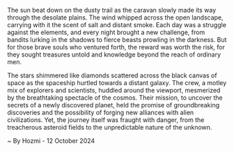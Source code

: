 
The sun beat down on the dusty trail as the caravan slowly made its way through the desolate plains.  The wind whipped across the open landscape, carrying with it the scent of salt and distant smoke.  Each day was a struggle against the elements, and every night brought a new challenge, from bandits lurking in the shadows to fierce beasts prowling in the darkness.  But for those brave souls who ventured forth, the reward was worth the risk, for they sought treasures untold and knowledge beyond the reach of ordinary men.

The stars shimmered like diamonds scattered across the black canvas of space as the spaceship hurtled towards a distant galaxy.  The crew, a motley mix of explorers and scientists, huddled around the viewport, mesmerized by the breathtaking spectacle of the cosmos.  Their mission, to uncover the secrets of a newly discovered planet, held the promise of groundbreaking discoveries and the possibility of forging new alliances with alien civilizations.  Yet, the journey itself was fraught with danger, from the treacherous asteroid fields to the unpredictable nature of the unknown. 

~ By Hozmi - 12 October 2024
